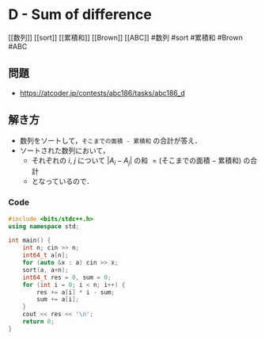# D - Sum of difference
[[数列]] [[sort]] [[累積和]] [[Brown]] [[ABC]]
#数列 #sort #累積和 #Brown #ABC 

## 問題
- https://atcoder.jp/contests/abc186/tasks/abc186_d

## 解き方
- 数列をソートして，`そこまでの面積 - 累積和` の合計が答え．
- ソートされた数列において，
	- それぞれの $i,\ j$ について $|A_i - A_j|$ の和 $= (\text{そこまでの面積} - \text{累積和})$ の合計
	- となっているので．

### Code
```c++
#include <bits/stdc++.h>
using namespace std;

int main() {
	int n; cin >> n;
	int64_t a[n];
	for (auto &x : a) cin >> x;
	sort(a, a+n);
	int64_t res = 0, sum = 0;
	for (int i = 0; i < n; i++) {
		res += a[i] * i - sum;
		sum += a[i];
	}
	cout << res << '\n';
	return 0;
}
```